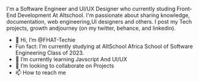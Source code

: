 I'm a Software Engineer and UI/UX Designer who currently studing Front-End Development At Altschool. I'm passionate about sharing knowledge, documentation, web engineering,UI designers and others. I post my Tech projects, growth andjourney (on my twitter, behance, and linkedin).


- 👋 Hi, I’m @FHAT-Techie
- Fun fact: I'm currently studying at AltSchool Africa School of Software Engineering Class of 2023.
- 🌱 I’m currently learning Javscript And UI/UX
- 💞️ I’m looking to collaborate on Projects
- 📫 How to reach me [](https://twitter.com/Fhatboy_UI) [
](https://www.linkedin.com/in/chuks-omeifeukwu-17938b272/) [](https://www.behance.net/chuksomeifeukwu)
